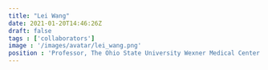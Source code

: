 ```yaml
---
title: "Lei Wang"
date: 2021-01-20T14:46:26Z
draft: false
tags : ['collaborators']
image : '/images/avatar/lei_wang.png'
position : 'Professor, The Ohio State University Wexner Medical Center'
---
```


